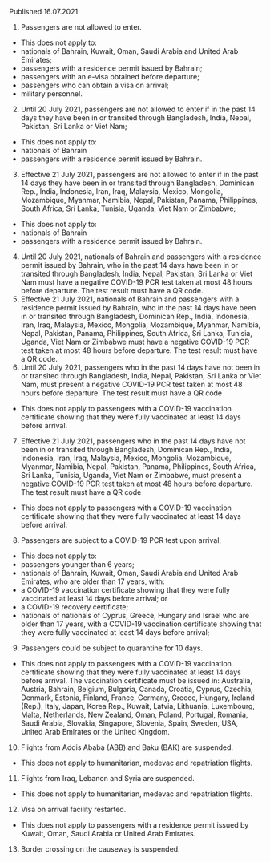Published 16.07.2021
1. Passengers are not allowed to enter.
- This does not apply to:
- nationals of Bahrain, Kuwait, Oman, Saudi Arabia and United Arab Emirates;
- passengers with a residence permit issued by Bahrain;
- passengers with an e-visa obtained before departure;
- passengers who can obtain a visa on arrival;
- military personnel.
2. Until 20 July 2021, passengers are not allowed to enter if in the past 14 days they have been in or transited through Bangladesh, India, Nepal, Pakistan, Sri Lanka or Viet Nam;
- This does not apply to:
- nationals of Bahrain
- passengers with a residence permit issued by Bahrain.
3. Effective 21 July 2021, passengers are not allowed to enter if in the past 14 days they have been in or transited through Bangladesh, Dominican Rep., India, Indonesia, Iran, Iraq, Malaysia, Mexico, Mongolia, Mozambique, Myanmar, Namibia, Nepal, Pakistan, Panama, Philippines, South Africa, Sri Lanka, Tunisia, Uganda, Viet Nam or Zimbabwe;
- This does not apply to:
- nationals of Bahrain
- passengers with a residence permit issued by Bahrain.
4. Until 20 July 2021, nationals of Bahrain and passengers with a residence permit issued by Bahrain, who in the past 14 days have been in or transited through Bangladesh, India, Nepal, Pakistan, Sri Lanka or Viet Nam must have a negative COVID-19 PCR test taken at most 48 hours before departure. The test result must have a QR code.
5. Effective 21 July 2021, nationals of Bahrain and passengers with a residence permit issued by Bahrain, who in the past 14 days have been in or transited through Bangladesh, Dominican Rep., India, Indonesia, Iran, Iraq, Malaysia, Mexico, Mongolia, Mozambique, Myanmar, Namibia, Nepal, Pakistan, Panama, Philippines, South Africa, Sri Lanka, Tunisia, Uganda, Viet Nam or Zimbabwe must have a negative COVID-19 PCR test taken at most 48 hours before departure. The test result must have a QR code.
6. Until 20 July 2021, passengers who in the past 14 days have not been in or transited through Bangladesh, India, Nepal, Pakistan, Sri Lanka or Viet Nam, must present a negative COVID-19 PCR test taken at most 48 hours before departure. The test result must have a QR code
- This does not apply to passengers with a COVID-19 vaccination certificate showing that they were fully vaccinated at least 14 days before arrival.
7. Effective 21 July 2021, passengers who in the past 14 days have not been in or transited through Bangladesh, Dominican Rep., India, Indonesia, Iran, Iraq, Malaysia, Mexico, Mongolia, Mozambique, Myanmar, Namibia, Nepal, Pakistan, Panama, Philippines, South Africa, Sri Lanka, Tunisia, Uganda, Viet Nam or Zimbabwe, must present a negative COVID-19 PCR test taken at most 48 hours before departure. The test result must have a QR code
- This does not apply to passengers with a COVID-19 vaccination certificate showing that they were fully vaccinated at least 14 days before arrival.
8. Passengers are subject to a COVID-19 PCR test upon arrival;
- This does not apply to:
- passengers younger than 6 years;
- nationals of Bahrain, Kuwait, Oman, Saudi Arabia and United Arab Emirates, who are older than 17 years, with:
- a COVID-19 vaccination certificate showing that they were fully vaccinated at least 14 days before arrival; or
- a COVID-19 recovery certificate;
- nationals of nationals of Cyprus, Greece, Hungary and Israel who are older than 17 years, with a COVID-19 vaccination certificate showing that they were fully vaccinated at least 14 days before arrival;
9. Passengers could be subject to quarantine for 10 days.
- This does not apply to passengers with a COVID-19 vaccination certificate showing that they were fully vaccinated at least 14 days before arrival. The vaccination certificate must be issued in: Australia, Austria, Bahrain, Belgium, Bulgaria, Canada, Croatia, Cyprus, Czechia, Denmark, Estonia, Finland, France, Germany, Greece, Hungary, Ireland (Rep.), Italy, Japan, Korea Rep., Kuwait, Latvia, Lithuania, Luxembourg, Malta, Netherlands, New Zealand, Oman, Poland, Portugal, Romania, Saudi Arabia, Slovakia, Singapore, Slovenia, Spain, Sweden, USA, United Arab Emirates or the United Kingdom.
10. Flights from Addis Ababa (ABB) and Baku (BAK) are suspended.
- This does not apply to humanitarian, medevac and repatriation flights.
11. Flights from Iraq, Lebanon and Syria are suspended.
- This does not apply to humanitarian, medevac and repatriation flights.
12. Visa on arrival facility restarted.
- This does not apply to passengers with a residence permit issued by Kuwait, Oman, Saudi Arabia or United Arab Emirates.
13. Border crossing on the causeway is suspended.

